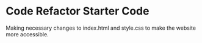 # Code Refactor Starter Code
Making necessary changes to index.html and style.css to make the website more accessible.